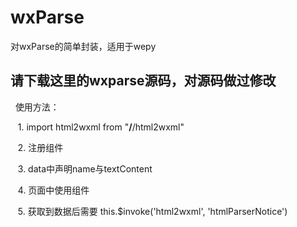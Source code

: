 # wxParse
对wxParse的简单封装，适用于wepy
 
## 请下载这里的wxparse源码，对源码做过修改
 
使用方法： 

    1. import html2wxml from "**/**/html2wxml"
    
    2. 注册组件
    
    3. data中声明name与textContent
    
    4. 页面中使用组件
       <html2wxml :parserName="name" :parserContent.sync="textContent"></html2wxml>
    
    5. 获取到数据后需要 this.$invoke('html2wxml', 'htmlParserNotice')
